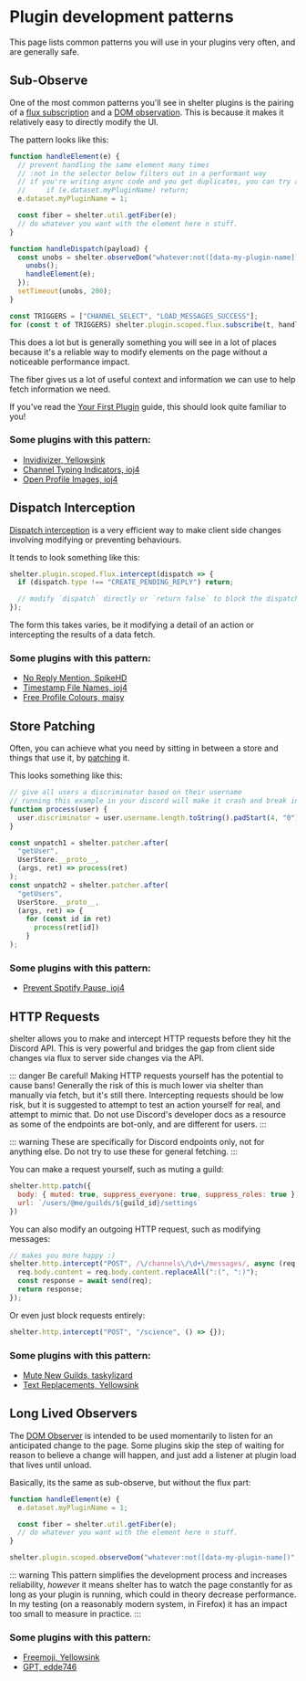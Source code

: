 # Plugin development patterns

This page lists common patterns you will use in your plugins very often,
and are generally safe.

## Sub-Observe

One of the most common patterns you'll see in shelter plugins is the pairing of a
[flux subscription](/reference#shelter-flux-dispatcher)
and a [DOM observation](/reference#shelter-observedom).
This is because it makes it relatively easy to directly modify the UI.

The pattern looks like this:
```js
function handleElement(e) {
  // prevent handling the same element many times
  // :not in the selector below filters out in a performant way
  // if you're writing async code and you get duplicates, you can try adding this too:
  //     if (e.dataset.myPluginName) return;
  e.dataset.myPluginName = 1;

  const fiber = shelter.util.getFiber(e);
  // do whatever you want with the element here n stuff.
}

function handleDispatch(payload) {
  const unobs = shelter.observeDom("whatever:not([data-my-plugin-name])", e => {
    unobs();
    handleElement(e);
  });
  setTimeout(unobs, 200);
}

const TRIGGERS = ["CHANNEL_SELECT", "LOAD_MESSAGES_SUCCESS"];
for (const t of TRIGGERS) shelter.plugin.scoped.flux.subscribe(t, handleDispatch);
```

This does a lot but is generally something you will see in a lot of places because it's a reliable way to modify
elements on the page without a noticeable performance impact.

[//]: # (TODO: link "fiber" to background)
The fiber gives us a lot of useful context and information we can use to help fetch information we need.

If you've read the [Your First Plugin](plugin) guide, this should look quite familiar to you!

### Some plugins with this pattern:
 - [Invidivizer, Yellowsink](https://github.com/yellowsink/shelter-plugins/blob/master/plugins/invidivizer/index.jsx)
 - [Channel Typing Indicators, ioj4](https://github.com/ioj4/shelter-plugins/blob/master/plugins/channel-typing-indicators/index.jsx)
 - [Open Profile Images, ioj4](https://github.com/ioj4/shelter-plugins/blob/master/plugins/open-profile-images/index.jsx)

## Dispatch Interception

[Dispatch interception](/reference#shelter-flux-intercept) is a very efficient way to make client side changes
involving modifying or preventing behaviours.

It tends to look something like this:
```js
shelter.plugin.scoped.flux.intercept(dispatch => {
  if (dispatch.type !== "CREATE_PENDING_REPLY") return;

  // modify `dispatch` directly or `return false` to block the dispatch.
});
```

The form this takes varies, be it modifying a detail of an action or intercepting the results of a data fetch.

### Some plugins with this pattern:
 - [No Reply Mention, SpikeHD](https://github.com/SpikeHD/shelter-plugins/blob/main/plugins/no-reply-mention/index.ts)
 - [Timestamp File Names, ioj4](https://github.com/ioj4/shelter-plugins/blob/master/plugins/timestamp-file-names/index.js)
 - [Free Profile Colours, maisy](https://github.com/maisymoe/furniture/blob/master/plugins/FreeProfileColors/index.ts)

## Store Patching

Often, you can achieve what you need by sitting in between a store and things that use it, by
[patching](/reference#shelter-patcher) it.

This looks something like this:
```js
// give all users a discriminator based on their username
// running this example in your discord will make it crash and break in fun ways
function process(user) {
  user.discriminator = user.username.length.toString().padStart(4, "0");
}

const unpatch1 = shelter.patcher.after(
  "getUser",
  UserStore.__proto__,
  (args, ret) => process(ret)
);
const unpatch2 = shelter.patcher.after(
  "getUsers",
  UserStore.__proto__,
  (args, ret) => {
    for (const id in ret)
      process(ret[id])
    }
);
```

### Some plugins with this pattern:
 - [Prevent Spotify Pause, ioj4](https://github.com/ioj4/shelter-plugins/blob/master/plugins/prevent-spotify-pause/index.js)

## HTTP Requests

shelter allows you to make and intercept HTTP requests before they hit the Discord API. This is very powerful and
bridges the gap from client side changes via flux to server side changes via the API.

::: danger
Be careful! Making HTTP requests yourself has the potential to cause bans!
Generally the risk of this is much lower via shelter than manually via fetch, but it's still there.
Intercepting requests should be low risk, but it is suggested to attempt to test an action yourself for real, and
attempt to mimic that.
Do not use Discord's developer docs as a resource as some of the endpoints are bot-only, and are different for users.
:::

::: warning
These are specifically for Discord endpoints only, not for anything else. Do not try to use these for general fetching.
:::

You can make a request yourself, such as muting a guild:
```js
shelter.http.patch({
  body: { muted: true, suppress_everyone: true, suppress_roles: true },
  url: `/users/@me/guilds/${guild_id}/settings`
})
```

You can also modify an outgoing HTTP request, such as modifying messages:
```js
// makes you more happy :)
shelter.http.intercept("POST", /\/channels\/\d+\/messages/, async (req, send) => {
  req.body.content = req.body.content.replaceAll(":(", ":)");
  const response = await send(req);
  return response;
});
```

Or even just block requests entirely:
```js
shelter.http.intercept("POST", "/science", () => {});
```

### Some plugins with this pattern:
 - [Mute New Guilds, taskylizard](https://github.com/taskylizard/shelter-plugins/blob/master/plugins/mutenewguild/index.ts)
 - [Text Replacements, Yellowsink](https://github.com/yellowsink/shelter-plugins/blob/master/plugins/text-replacements/index.ts)

## Long Lived Observers

The [DOM Observer](/reference#shelter-observedom) is intended to be used momentarily to listen for an anticipated change
to the page.
Some plugins skip the step of waiting for reason to believe a change will happen, and just add a listener at plugin
load that lives until unload.

Basically, its the same as sub-observe, but without the flux part:
```js
function handleElement(e) {
  e.dataset.myPluginName = 1;

  const fiber = shelter.util.getFiber(e);
  // do whatever you want with the element here n stuff.
}

shelter.plugin.scoped.observeDom("whatever:not([data-my-plugin-name])", handleElement);
```

::: warning
This pattern simplifies the development process and increases reliability, _however_ it means shelter has to watch the
page constantly for as long as your plugin is running, which could in theory decrease performance.
In my testing (on a reasonably modern system, in Firefox) it has an impact too small to measure in practice.
:::

### Some plugins with this pattern:
- [Freemoji, Yellowsink](https://github.com/yellowsink/shelter-plugins/blob/master/plugins/freemoji/index.js)
- [GPT, edde746](https://github.com/edde746/shelter-plugins/blob/master/plugins/gpt/index.jsx)